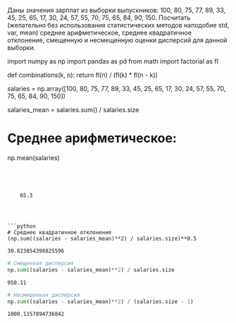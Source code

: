 Даны значения зарплат из выборки выпускников: 100, 80, 75, 77, 89, 33, 45, 25, 65, 17, 30, 24, 57, 55, 70, 75, 65, 84, 90, 150. 
Посчитать (желательно без использования статистических методов наподобие std, var, mean) 
среднее арифметическое, среднее квадратичное отклонение, 
смещенную и несмещенную оценки дисперсий для данной выборки.
 
import numpy as np
import pandas as pd
from math import factorial as fl

def combinations(k, n):
    return fl(n) / (fl(k) * fl(n - k))

salaries = np.array([100, 80, 75, 77, 89, 33, 45, 25, 65, 17, 30, 24, 57, 55, 70, 75, 65, 84, 90, 150])

salaries_mean = salaries.sum() / salaries.size  

# Среднее арифметическое:

np.mean(salaries)
    
```




    65.3




```python
# Cреднее квадратичное отклонение
(np.sum((salaries - salaries_mean)**2) / salaries.size)**0.5

```




    30.823854398825596




```python
# Cмещенная дисперсия
np.sum((salaries - salaries_mean)**2) / salaries.size

```




    950.11




```python
# Несмещенная дисперсия
np.sum((salaries - salaries_mean)**2) / (salaries.size - 1)

```




    1000.1157894736842




```python

```


```python

```


```python

```
